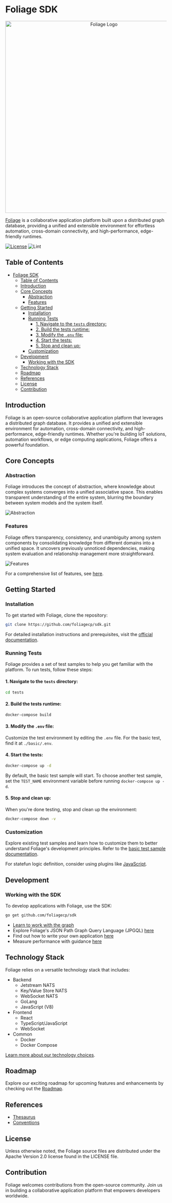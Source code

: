 # Foliage SDK

<p align="center">
  <img src="./docs/pics/logo.png" width="600" alt="Foliage Logo">
</p>

[Foliage](https://www.foliage.dev/) is a collaborative application platform built upon a distributed graph database, providing a unified and extensible environment for effortless automation, cross-domain connectivity, and high-performance, edge-friendly runtimes.

[![License][License-Image]][License-Url] ![Lint][Lint-Status-Image-Url]

[License-Url]: https://www.apache.org/licenses/LICENSE-2.0
[License-Image]: https://img.shields.io/badge/License-Apache2-blue.svg
[Lint-Status-Image-Url]: https://github.com/foliagecp/sdk/actions/workflows/golangci-lint.yml/badge.svg

## Table of Contents

- [Foliage SDK](#foliage-sdk)
  - [Table of Contents](#table-of-contents)
  - [Introduction](#introduction)
  - [Core Concepts](#core-concepts)
    - [Abstraction](#abstraction)
    - [Features](#features)
  - [Getting Started](#getting-started)
    - [Installation](#installation)
    - [Running Tests](#running-tests)
      - [1. Navigate to the `tests` directory:](#1-navigate-to-the-tests-directory)
      - [2. Build the tests runtime:](#2-build-the-tests-runtime)
      - [3. Modify the `.env` file:](#3-modify-the-env-file)
      - [4. Start the tests:](#4-start-the-tests)
      - [5. Stop and clean up:](#5-stop-and-clean-up)
    - [Customization](#customization)
  - [Development](#development)
    - [Working with the SDK](#working-with-the-sdk)
  - [Technology Stack](#technology-stack)
  - [Roadmap](#roadmap)
  - [References](#references)
  - [License](#license)
  - [Contribution](#contribution)

## Introduction

Foliage is an open-source collaborative application platform that leverages a distributed graph database. It provides a unified and extensible environment for automation, cross-domain connectivity, and high-performance, edge-friendly runtimes. Whether you're building IoT solutions, automation workflows, or edge computing applications, Foliage offers a powerful foundation.

## Core Concepts

### Abstraction

Foliage introduces the concept of abstraction, where knowledge about complex systems converges into a unified associative space. This enables transparent understanding of the entire system, blurring the boundary between system models and the system itself.

![Abstraction](./docs/pics/FoliageUnification.jpg)

### Features

Foliage offers transparency, consistency, and unambiguity among system components by consolidating knowledge from different domains into a unified space. It uncovers previously unnoticed dependencies, making system evaluation and relationship management more straightforward.

![Features](./docs/pics/FoliageSingleSpace.jpg)

For a comprehensive list of features, see [here](./docs/features.md).

## Getting Started

### Installation

To get started with Foliage, clone the repository:

```sh
git clone https://github.com/foliagecp/sdk.git
```

For detailed installation instructions and prerequisites, visit the [official documentation](https://pkg.go.dev/github.com/foliagecp/sdk).

### Running Tests

Foliage provides a set of test samples to help you get familiar with the platform. To run tests, follow these steps:

#### 1. Navigate to the `tests` directory:

```sh
cd tests
```

#### 2. Build the tests runtime:

```sh
docker-compose build
```

#### 3. Modify the `.env` file:

Customize the test environment by editing the `.env` file. For the basic test, find it at `./basic/.env`.

#### 4. Start the tests:

```sh
docker-compose up -d
```

By default, the basic test sample will start. To choose another test sample, set the `TEST_NAME` environment variable before running `docker-compose up -d`.

#### 5. Stop and clean up:

When you're done testing, stop and clean up the environment:

```sh
docker-compose down -v
```

### Customization

Explore existing test samples and learn how to customize them to better understand Foliage's development principles. Refer to the [basic test sample documentation](./docs/tests/basic.md).

For statefun logic definition, consider using plugins like [JavaScript](./docs/plugins/js.md).

## Development

### Working with the SDK

To develop applications with Foliage, use the SDK:

```sh
go get github.com/foliagecp/sdk
```

- [Learn to work with the graph](./docs/graph_crud.md)
- Explore Foliage's JSON Path Graph Query Language (JPGQL) [here](./docs/jpgql.md)
- Find out how to write your own application [here](./docs/how_to_write_an_application.md)
- Measure performance with guidance [here](./docs/performance_measures.md)

## Technology Stack

Foliage relies on a versatile technology stack that includes:

- Backend
  - Jetstream NATS
  - Key/Value Store NATS
  - WebSocket NATS
  - GoLang
  - JavaScript (V8)
- Frontend
  - React
  - TypeScript/JavaScript
  - WebSocket
- Common
  - Docker
  - Docker Compose

[Learn more about our technology choices](./docs/technologies_comparison.md).

## Roadmap

Explore our exciting roadmap for upcoming features and enhancements by checking out the [Roadmap](./docs/pics/Roadmap.jpg).

## References

- [Thesaurus](./docs/thesaurus.md)
- [Conventions](./docs/conventions.md)

## License

Unless otherwise noted, the Foliage source files are distributed under the Apache Version 2.0 license found in the LICENSE file.

## Contribution

Foliage welcomes contributions from the open-source community. Join us in building a collaborative application platform that empowers developers worldwide.